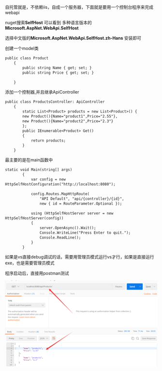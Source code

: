 自托管就是，不依赖iis，自成一个服务器，下面就是要用一个控制台程序来完成webapi



nuget搜索**SelfHost**  可以看到 多种语言版本的 **Microsoft.AspNet.WebApi.SelfHost**

选择中文版的**Microsoft.AspNet.WebApi.SelfHost.zh-Hans** 安装即可



创建一个model类

```
public class Product
    {
        public string Name { get; set; }
        public string Price { get; set; }

    }
```



添加一个控制器,并且继承ApiController

```
public class ProductsController: ApiController
    {
        static List<Product> products = new List<Product>() {
        new Product(){Name="product1",Price="2.55"},
        new Product(){Name="product2",Price="2.3"}
        };
        public IEnumerable<Product> Get()
        {
            return products;
        }
    }
```



最主要的是在main函数中

```
static void Main(string[] args)
        {
            var config = new HttpSelfHostConfiguration("http://localhost:8080");

            config.Routes.MapHttpRoute(
                "API Default", "api/{controller}/{id}",
                new { id = RouteParameter.Optional });

            using (HttpSelfHostServer server = new HttpSelfHostServer(config))
            {
                server.OpenAsync().Wait();
                Console.WriteLine("Press Enter to quit.");
                Console.ReadLine();
            }
        }
```



如果是vs直接debug调试的话，需要用管理员模式运行vs才行，如果是直接运行exe，也是需要管理员模式



程序启动后，直接用postman测试

![](img/1.png)

